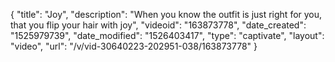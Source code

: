 {
    "title": "Joy",
    "description": "When you know the outfit is just right for you, that you flip your hair with joy",
    "videoid": "163873778",
    "date_created": "1525979739",
    "date_modified": "1526403417",
    "type": "captivate",
    "layout": "video",
    "url": "\/v\/vid-30640223-202951-038\/163873778"
}